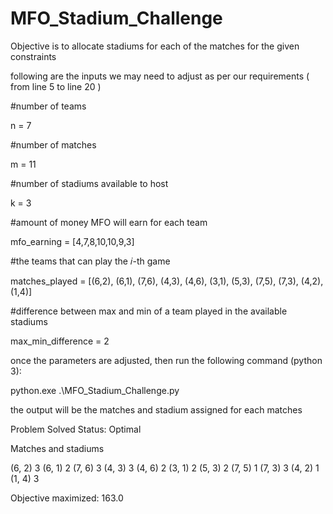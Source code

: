 # MFO_Stadium_Challenge

Objective is to allocate stadiums for each of the matches for the given constraints

following are the inputs we may need to adjust as per our requirements ( from line 5 to line 20 )

#number of teams

n = 7

#number of matches

m = 11

#number of stadiums available to host

k = 3

#amount of money MFO will earn for each team

mfo_earning = [4,7,8,10,10,9,3]

#the teams that can play the 𝑖-th game

matches_played = [(6,2), (6,1), (7,6), (4,3), (4,6), (3,1), (5,3), (7,5), (7,3), (4,2), (1,4)]

#difference between max and min of a team played in the available stadiums

max_min_difference = 2

once the parameters are adjusted, then run the following command (python 3):

python.exe .\MFO_Stadium_Challenge.py

the output will be the matches and stadium assigned for each matches

Problem Solved Status: Optimal

Matches and stadiums

(6, 2) 3
(6, 1) 2
(7, 6) 3
(4, 3) 3
(4, 6) 2
(3, 1) 2
(5, 3) 2
(7, 5) 1
(7, 3) 3
(4, 2) 1
(1, 4) 3

Objective maximized: 163.0
